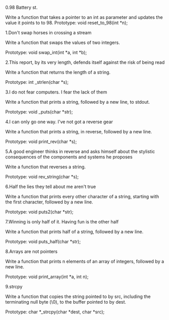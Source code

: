 0.98 Battery st.

Write a function that takes a pointer to an int as parameter and updates the value it points to to 98.
	Prototype: void reset_to_98(int *n);

1.Don't swap horses in crossing a stream

Write a function that swaps the values of two integers.

Prototype: void swap_int(int *a, int *b);

2.This report, by its very length, defends itself against the risk of being read

Write a function that returns the length of a string.

Prototype: int _strlen(char *s);

3.I do not fear computers. I fear the lack of them

Write a function that prints a string, followed by a new line, to stdout.

Prototype: void _puts(char *str);

4.I can only go one way. I've not got a reverse gear

Write a function that prints a string, in reverse, followed by a new line.

Prototype: void print_rev(char *s);

5.A good engineer thinks in reverse and asks himself about the stylistic consequences of the components and systems he proposes

Write a function that reverses a string.

Prototype: void rev_string(char *s);

6.Half the lies they tell about me aren't true

Write a function that prints every other character of a string, starting with the first character, followed by a new line.

Prototype: void puts2(char *str);

7.Winning is only half of it. Having fun is the other half

Write a function that prints half of a string, followed by a new line.

Prototype: void puts_half(char *str);

8.Arrays are not pointers

Write a function that prints n elements of an array of integers, followed by a new line.

Prototype: void print_array(int *a, int n);

9.strcpy

Write a function that copies the string pointed to by src, including the terminating null byte (\0), to the buffer pointed to by dest.

Prototype: char *_strcpy(char *dest, char *src);
